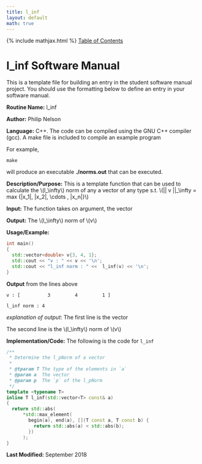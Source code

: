 ```yaml
---
title: l_inf
layout: default
math: true
---
```

{% include mathjax.html %}
<a href="https://philipnelson5.github.io/math4610/SoftwareManual"> Table of Contents </a>
# l_inf Software Manual
This is a template file for building an entry in the student software manual project. You should use the formatting below to
define an entry in your software manual.

**Routine Name:** l_inf

**Author:** Philip Nelson

**Language:** C++. The code can be compiled using the GNU C++ compiler (gcc). A make file is included to compile an example program

For example,

```
make
```

will produce an executable **./norms.out** that can be executed.

**Description/Purpose:** This is a template function that can be used to calculate the \\(l_\infty\\) norm of any a vector of any type s.t. \\(\|\| v \|\|_\infty = max \{\|x_1\|, \|x_2\|, \cdots , \|x_n\|\}\\)

**Input:** The function takes on argument, the vector

**Output:** The \\(l_\infty\\) norm of \\(v\\)

**Usage/Example:**

``` c++
int main()
{
  std::vector<double> v{3, 4, 1};
  std::cout << "v : " << v << '\n';
  std::cout << "l_inf norm : " <<  l_inf(v) << '\n';
}
```

**Output** from the lines above
```
v : [          3         4         1 ]

l_inf norm : 4
```

_explanation of output_:
The first line is the vector

The second line is the \\(l_\infty\\) norm of \\(v\\)

**Implementation/Code:** The following is the code for `l_inf`

``` c++
/**
 * Determine the l_pNorm of a vector
 *
 * @tparam T The type of the elements in `a`
 * @param a  The vector
 * @param p  The `p` of the l_pNorm
 */
template <typename T>
inline T l_inf(std::vector<T> const& a)
{
  return std::abs(
      *std::max_element(
        begin(a), end(a), [](T const a, T const b) {
          return std::abs(a) < std::abs(b);
        })
      );
}
```

**Last Modified:** September 2018
